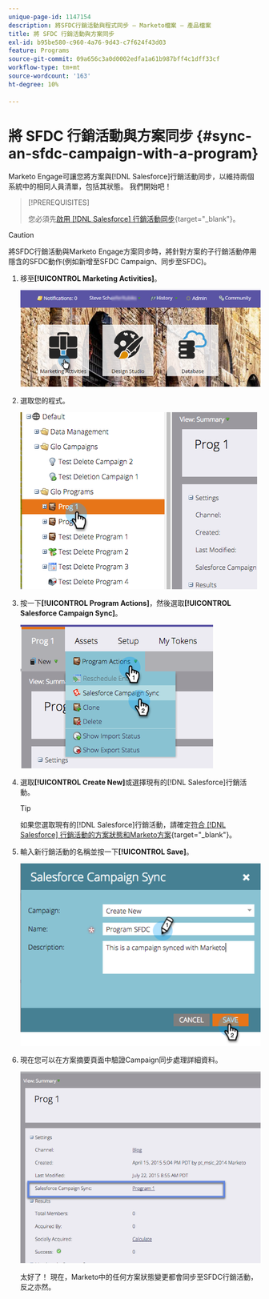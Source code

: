 ```yaml
---
unique-page-id: 1147154
description: 將SFDC行銷活動與程式同步 — Marketo檔案 — 產品檔案
title: 將 SFDC 行銷活動與方案同步
exl-id: b95be580-c960-4a76-9d43-c7f624f43d03
feature: Programs
source-git-commit: 09a656c3a0d0002edfa1a61b987bff4c1dff33cf
workflow-type: tm+mt
source-wordcount: '163'
ht-degree: 10%

---
```


# 將 SFDC 行銷活動與方案同步 {#sync-an-sfdc-campaign-with-a-program}

Marketo Engage可讓您將方案與[!DNL Salesforce]行銷活動同步，以維持兩個系統中的相同人員清單，包括其狀態。 我們開始吧！

>[!PREREQUISITES]
>
>您必須先[啟用 [!DNL Salesforce] 行銷活動同步](/help/marketo/product-docs/crm-sync/salesforce-sync/setup/optional-steps/enable-disable-campaign-sync.md){target="_blank"}。

>[!CAUTION]
>
>將SFDC行銷活動與Marketo Engage方案同步時，將針對方案的子行銷活動停用隱含的SFDC動作(例如新增至SFDC Campaign、同步至SFDC)。

1. 移至&#x200B;**[!UICONTROL Marketing Activities]**。

   ![](assets/login-marketing-activities-1.png)

1. 選取您的程式。

   ![](assets/image2015-7-22-8-3a47-3a28.png)

1. 按一下&#x200B;**[!UICONTROL Program Actions]**，然後選取&#x200B;**[!UICONTROL Salesforce Campaign Sync]**。

   ![](assets/image2015-7-22-8-3a48-3a5.png)

1. 選取&#x200B;**[!UICONTROL Create New]**&#x200B;或選擇現有的[!DNL Salesforce]行銷活動。

   >[!TIP]
   >
   >如果您選取現有的[!DNL Salesforce]行銷活動，請確定[符合 [!DNL Salesforce] 行銷活動的方案狀態和Marketo方案](/help/marketo/product-docs/crm-sync/salesforce-sync/sfdc-sync-details/how-to-match-program-statuses-and-salesforce-campaign-statuses-prior-to-sync.md){target="_blank"}。

1. 輸入新行銷活動的名稱並按一下&#x200B;**[!UICONTROL Save]**。

   ![](assets/image2015-7-22-8-3a57-3a19.png)

1. 現在您可以在方案摘要頁面中驗證Campaign同步處理詳細資料。

   ![](assets/image2015-7-22-8-3a59-3a33.png)

   太好了！ 現在，Marketo中的任何方案狀態變更都會同步至SFDC行銷活動，反之亦然。
